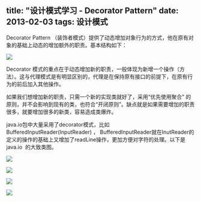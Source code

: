 title: "设计模式学习 - Decorator Pattern"
date: 2013-02-03
tags: 设计模式
---

Decorator Pattern （装饰者模式）提供了动态增加对象行为的方式，他在原有对象的基础上动态的增加额外的职责。基本结构如下：

![](/images/decorator.jpg)
<!--more-->

Decorator 模式的重点在于动态增加新的职责，一般体现为新增一个操作（方法）。这与代理模式是有明显区别的，代理是在保持原有接口的前提下，在原有行为的前后加入其他操作。

如果我们想增加新的职责，只需一个新的实现类就好了，采用“优先使用聚合” 的原则，并不会影响到现有的类，也符合“开闭原则”。缺点就是如果需要增加的职责很多，就要增加很多的新类，容易造成类爆炸。

java.io包中大量采用了decorator模式，比如 BufferedInputReader(InputReader) ， BufferedInputReader就在InutReader的定义的操作的基础上又增加了readLine操作，更加方便对字符的处理。以下是 java.io  的大致类图。

![](/images/io-inputstream.jpg)

![](/images/io-outputstream.jpg)

![](/images/io-reader.jpg)

![](/images/io-writer.jpg)
